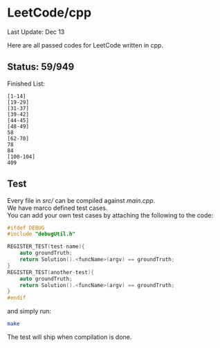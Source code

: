 # LeetCode/cpp

Last Update: Dec 13

Here are all passed codes for LeetCode written in cpp.

## Status: 59/949

Finished List:

	[1-14]
	[19-29]
	[31-37]
	[39-42]
	[44-45]
	[48-49]
	58
	[62-70]
	78
	84
	[100-104]
	409


## Test

Every file in _src/_ can be compiled against _main.cpp_.  
We have marco defined test cases.   
You can add your own test cases by attaching the following to the code:  

```cpp
#ifdef DEBUG
#include "debugUtil.h"

REGISTER_TEST(test-name){
    auto groundTruth;
    return Solution().<funcName>(argv) == groundTruth;
}
REGISTER_TEST(another-test){
    auto groundTruth;
    return Solution().<funcName>(argv) == groundTruth;
}
#endif
```

and simply run:

```sh
make
```

The test will ship when compilation is done.